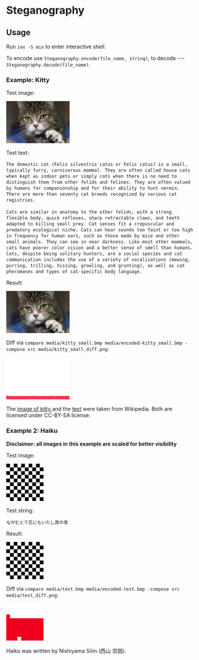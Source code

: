 # Steganography

## Usage

Run `iex -S mix` to enter interactive shell.

To encode use `Steganography.encode(file_name, string)`, to decode --- `Steganography.decode(file_name)`.

### Example: Kitty

Test image:

![](./media/kitty_small.bmp)

Test text:
```
The domestic cat (Felis silvestris catus or Felis catus) is a small, typically furry, carnivorous mammal. They are often called house cats when kept as indoor pets or simply cats when there is no need to distinguish them from other felids and felines. They are often valued by humans for companionship and for their ability to hunt vermin. There are more than seventy cat breeds recognized by various cat registries.

Cats are similar in anatomy to the other felids, with a strong flexible body, quick reflexes, sharp retractable claws, and teeth adapted to killing small prey. Cat senses fit a crepuscular and predatory ecological niche. Cats can hear sounds too faint or too high in frequency for human ears, such as those made by mice and other small animals. They can see in near darkness. Like most other mammals, cats have poorer color vision and a better sense of smell than humans. Cats, despite being solitary hunters, are a social species and cat communication includes the use of a variety of vocalizations (mewing, purring, trilling, hissing, growling, and grunting), as well as cat pheromones and types of cat-specific body language.
```

Result:

![](./media/encoded-kitty_small.bmp)

Diff via `compare media/kitty_small.bmp media/encoded-kitty_small.bmp -compose src media/kitty_small_diff.png`:

![](./media/kitty_small_diff.png)

The [image of kitty ](https://en.wikipedia.org/wiki/Cat#/media/File:Kittyply_edit1.jpg) and the [text](https://en.wikipedia.org/wiki/Cat) were taken from Wikipedia. Both are licensed under CC-BY-SA license.

### Example 2: Haiku

**Disclaimer: all images in this example are scaled for better visibility**

Test image:

![](./media/test_scaled.bmp)

Test string:
```
ながむとて花にもいたし首の骨
```
Result:

![](./media/encoded-test_scaled.bmp)

Diff via `compare media/test.bmp media/encoded-test.bmp -compose src media/test_diff.png`:

![](./media/test_diff_scaled.png)

Haiku was written by Nishiyama Sōin (西山 宗因).
